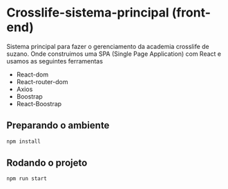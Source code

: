 # Crosslife-sistema-principal (front-end)

Sistema principal para fazer o gerenciamento da academia crosslife de suzano. Onde construimos uma SPA (Single Page Application) com React e usamos as seguintes ferramentas

- React-dom
- React-router-dom
- Axios
- Boostrap
- React-Boostrap

## Preparando o ambiente
```javascript
npm install
```

## Rodando o projeto
```javascript
npm run start
```
